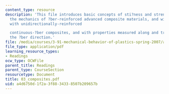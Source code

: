 ```yaml
---
content_type: resource
description: 'This file introduces basic concepts of sti?ness and strength underlying
  the mechanics of ?ber-reinforced advanced composite materials, and will deal primarily
  with unidirectionally-reinforced

  continuous-?ber composites, and with properties measured along and transverse to
  the ?ber direction.'
file: /media/courses/3-91-mechanical-behavior-of-plastics-spring-2007/a4d6750d1f2a3f8834338507b209657b_03_composites.pdf
file_type: application/pdf
learning_resource_types:
- Readings
ocw_type: OCWFile
parent_title: Readings
parent_type: CourseSection
resourcetype: Document
title: 03_composites.pdf
uid: a4d6750d-1f2a-3f88-3433-8507b209657b
---
```

